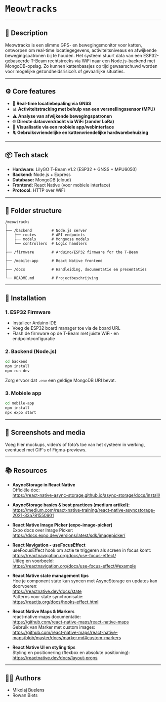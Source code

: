 # <span style="font-family: 'JetBrains Mono', monospace;">Meowtracks</span>

---

## 📜 Description

Meowtracks is een slimme GPS- en bewegingsmonitor voor katten, ontworpen om real-time locatiegegevens, activiteitsniveaus en afwijkende bewegingspatronen bij te houden. Het systeem stuurt data van een ESP32-gebaseerde T-Beam rechtstreeks via WiFi naar een Node.js-backend met MongoDB-opslag. Zo kunnen kattenbaasjes op tijd gewaarschuwd worden voor mogelijke gezondheidsrisico’s of gevaarlijke situaties.

---

## ⚙️ Core features

- 🐾 **Real-time locatiebepaling via GNSS**
- 📊 **Activiteitstracking met behulp van een versnellingssensor (MPU)**
- ⚠️ **Analyse van afwijkende bewegingspatronen**
- 🌐 **Directe dataoverdracht via WiFi (zonder LoRa)**
- 📡 **Visualisatie via een mobiele app/webinterface**
- 🐈 **Gebruiksvriendelijke en kattenvriendelijke hardwarebehuizing**

---

## 📦 Tech stack

- **Hardware:** LilyGO T-Beam v1.2 (ESP32 + GNSS + MPU6050)
- **Backend:** Node.js + Express
- **Database:** MongoDB (cloud)
- **Frontend:** React Native (voor mobiele interface)
- **Protocol:** HTTP over WiFi

---

## 📂 Folder structure

```
/meowtracks
│
├── /backend         # Node.js server
│   ├── routes       # API endpoints
│   ├── models       # Mongoose models
│   └── controllers  # Logic handlers
│
├── /firmware        # Arduino/ESP32 firmware for the T-Beam
│
├── /mobile-app      # React Native frontend
│
├── /docs            # Handleiding, documentatie en presentaties
│
└── README.md        # Projectbeschrijving
```

---

## 🔧 Installation

### 1. ESP32 Firmware

- Installeer Arduino IDE
- Voeg de ESP32 board manager toe via de board URL
- Flash de firmware op de T-Beam met juiste WiFi- en endpointconfiguratie

### 2. Backend (Node.js)

```bash
cd backend
npm install
npm run dev
```

Zorg ervoor dat `.env` een geldige MongoDB URI bevat.

### 3. Mobiele app

```bash
cd mobile-app
npm install
npx expo start
```

---

## 📸 Screenshots and media

Voeg hier mockups, video’s of foto’s toe van het systeem in werking, eventueel met GIF's of Figma-previews.

---

## 📚 Resources

- **AsyncStorage in React Native**  
  Officiële doc:  
  https://react-native-async-storage.github.io/async-storage/docs/install/

- **AsyncStorage basics & best practices (medium artikel):**  
  https://medium.com/react-native-training/react-native-asyncstorage-2021-33a781550601

- **React Native Image Picker (expo-image-picker)**  
  Expo docs over Image Picker:  
  https://docs.expo.dev/versions/latest/sdk/imagepicker/

- **React Navigation - useFocusEffect**  
  useFocusEffect hook om actie te triggeren als screen in focus komt:  
  https://reactnavigation.org/docs/use-focus-effect/  
  Uitleg en voorbeeld:  
  https://reactnavigation.org/docs/use-focus-effect/#example

- **React Native state management tips**  
  Hoe je component state kan syncen met AsyncStorage en updates kan doorvoeren:  
  https://reactnative.dev/docs/state  
  Patterns voor state synchronisatie:  
  https://reactjs.org/docs/hooks-effect.html

- **React Native Maps & Markers**  
  react-native-maps documentatie:  
  https://github.com/react-native-maps/react-native-maps  
  Gebruik van Marker met custom images:  
  https://github.com/react-native-maps/react-native-maps/blob/master/docs/marker.md#custom-markers

- **React Native UI en styling tips**  
  Styling en positionering (flexbox en absolute positioning):  
  https://reactnative.dev/docs/layout-props

---

## 🧑‍💻 Authors

- Mikolaj Buelens
- Rowan Biets
